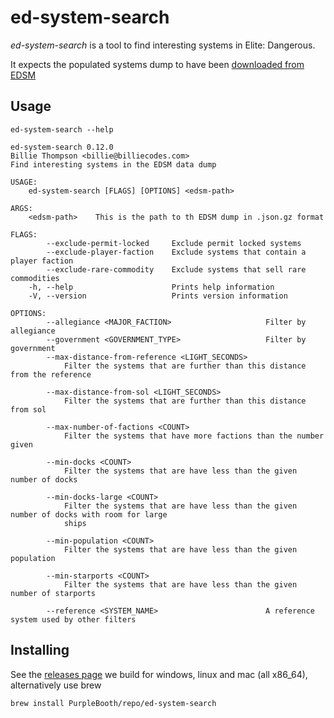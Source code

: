 # ed-system-search

*ed-system-search* is a tool to find interesting systems in Elite:
Dangerous.

It expects the populated systems dump to have been [downloaded from
EDSM](https://www.edsm.net/dump/systemsPopulated.json.gz)

## Usage

``` shell,script(name="help",expected_exit_code=0)
ed-system-search --help
```

``` text,verify(script_name="help",stream=stdout)
ed-system-search 0.12.0
Billie Thompson <billie@billiecodes.com>
Find interesting systems in the EDSM data dump

USAGE:
    ed-system-search [FLAGS] [OPTIONS] <edsm-path>

ARGS:
    <edsm-path>    This is the path to th EDSM dump in .json.gz format

FLAGS:
        --exclude-permit-locked     Exclude permit locked systems
        --exclude-player-faction    Exclude systems that contain a player faction
        --exclude-rare-commodity    Exclude systems that sell rare commodities
    -h, --help                      Prints help information
    -V, --version                   Prints version information

OPTIONS:
        --allegiance <MAJOR_FACTION>                     Filter by allegiance
        --government <GOVERNMENT_TYPE>                   Filter by government
        --max-distance-from-reference <LIGHT_SECONDS>
            Filter the systems that are further than this distance from the reference

        --max-distance-from-sol <LIGHT_SECONDS>
            Filter the systems that are further than this distance from sol

        --max-number-of-factions <COUNT>
            Filter the systems that have more factions than the number given

        --min-docks <COUNT>
            Filter the systems that are have less than the given number of docks

        --min-docks-large <COUNT>
            Filter the systems that are have less than the given number of docks with room for large
            ships

        --min-population <COUNT>
            Filter the systems that are have less than the given population

        --min-starports <COUNT>
            Filter the systems that are have less than the given number of starports

        --reference <SYSTEM_NAME>                        A reference system used by other filters
```

## Installing

See the [releases
page](https://github.com/PurpleBooth/ed-system-search/releases/latest)
we build for windows, linux and mac (all x86\_64), alternatively use
brew

``` shell,skip()
brew install PurpleBooth/repo/ed-system-search
```
